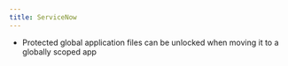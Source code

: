 ```yaml
---
title: ServiceNow
---
```

- Protected global application files can be unlocked when moving it to a globally scoped app 
